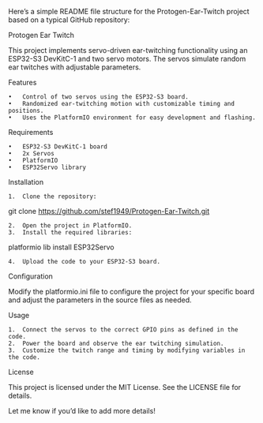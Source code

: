 Here’s a simple README file structure for the Protogen-Ear-Twitch project based on a typical GitHub repository:

Protogen Ear Twitch

This project implements servo-driven ear-twitching functionality using an ESP32-S3 DevKitC-1 and two servo motors. The servos simulate random ear twitches with adjustable parameters.

Features

	•	Control of two servos using the ESP32-S3 board.
	•	Randomized ear-twitching motion with customizable timing and positions.
	•	Uses the PlatformIO environment for easy development and flashing.

Requirements

	•	ESP32-S3 DevKitC-1 board
	•	2x Servos
	•	PlatformIO
	•	ESP32Servo library

Installation

	1.	Clone the repository:

git clone https://github.com/stef1949/Protogen-Ear-Twitch.git


	2.	Open the project in PlatformIO.
	3.	Install the required libraries:

platformio lib install ESP32Servo


	4.	Upload the code to your ESP32-S3 board.

Configuration

Modify the platformio.ini file to configure the project for your specific board and adjust the parameters in the source files as needed.

Usage

	1.	Connect the servos to the correct GPIO pins as defined in the code.
	2.	Power the board and observe the ear twitching simulation.
	3.	Customize the twitch range and timing by modifying variables in the code.

License

This project is licensed under the MIT License. See the LICENSE file for details.

Let me know if you’d like to add more details!
